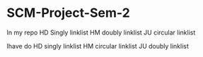 # SCM-Project-Sem-2
In my repo  HD   Singly linklist
            HM   doubly linklist
            JU   circular linklist
            
Ihave do    HD   singly   linklist
            HM   circular linklist
            JU   doubly   linklist
